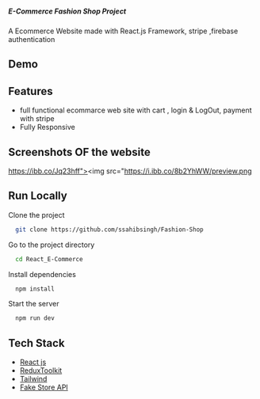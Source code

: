 ##### E-Commerce Fashion Shop Project ######

A Ecommerce Website made with React.js Framework, stripe ,firebase authentication


## Demo



## Features

- full functional ecommarce web site with cart , login & LogOut, payment with stripe 
- Fully Responsive


## Screenshots OF the website

https://ibb.co/Jq23hff"><img src="https://i.ibb.co/8b2YhWW/preview.png



## Run Locally

Clone the project

```bash
  git clone https://github.com/ssahibsingh/Fashion-Shop
```

Go to the project directory

```bash
  cd React_E-Commerce
```

Install dependencies

```bash
  npm install
```

Start the server

```bash
  npm run dev
```



## Tech Stack

* [React js](https://reactjs.org/)
* [ReduxToolkit](https://redux.js.org/)
* [Tailwind ](https://getbootstrap.com/)
* [Fake Store API](https://fakestoreapi.com/)






